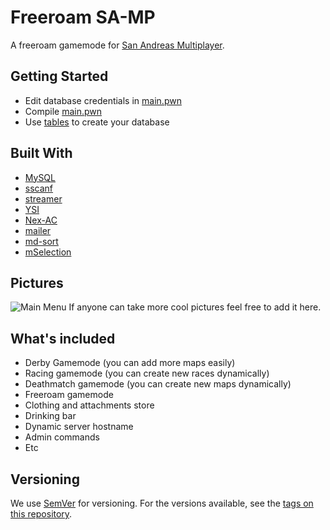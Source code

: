 # Freeroam SA-MP

A freeroam gamemode for [San Andreas Multiplayer](https://www.sa-mp.com/).

## Getting Started

- Edit database credentials in [main.pwn](https://github.com/Wuzi/freeroam-samp/blob/master/gamemodes/main.pwn)
- Compile [main.pwn](https://github.com/Wuzi/freeroam-samp/blob/master/gamemodes/main.pwn)
- Use [tables](https://github.com/Wuzi/freeroam-samp/tree/master/tables) to create your database

## Built With

* [MySQL](https://forum.sa-mp.com/showthread.php?t=56564)
* [sscanf](https://forum.sa-mp.com/showthread.php?t=570927)
* [streamer](https://forum.sa-mp.com/showthread.php?t=102865)
* [YSI](https://forum.sa-mp.com/showthread.php?t=570884)
* [Nex-AC](https://forum.sa-mp.com/showthread.php?t=579963)
* [mailer](https://forum.sa-mp.com/showthread.php?t=197755)
* [md-sort](https://forum.sa-mp.com/showthread.php?t=343172)
* [mSelection](https://forum.sa-mp.com/showthread.php?t=407045)

## Pictures
![Main Menu](https://i.imgur.com/UHS6qBM.jpg)
If anyone can take more cool pictures feel free to add it here.

## What's included
- Derby Gamemode (you can add more maps easily)
- Racing gamemode (you can create new races dynamically)
- Deathmatch gamemode (you can create new maps dynamically)
- Freeroam gamemode
- Clothing and attachments store
- Drinking bar
- Dynamic server hostname
- Admin commands
- Etc

## Versioning

We use [SemVer](http://semver.org/) for versioning. For the versions available, see the [tags on this repository](https://github.com/Wuzi/freeroam-samp/tags).
